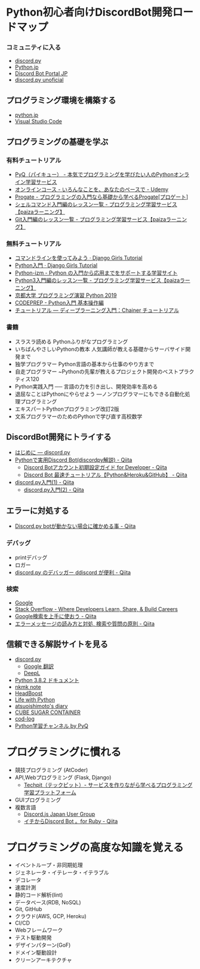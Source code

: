 # Python初心者向けDiscordBot開発ロードマップ

### コミュニティに入る

- [discord.py](https://discord.gg/nXzj3dg)
- [Python.jp](https://www.python.jp/pages/pythonjp_discord.html)
- [Discord Bot Portal JP](https://discord.gg/FWw6VqQ)
- [discord.py unoficial](https://discord.gg/KPp2Wsu)

## プログラミング環境を構築する

- [python.jp](https://www.python.jp/)
- [Visual Studio Code](https://code.visualstudio.com/)

## プログラミングの基礎を学ぶ

### 有料チュートリアル
- [PyQ（パイキュー） - 本気でプログラミングを学びたい人のPythonオンライン学習サービス](https://pyq.jp/)
- [オンラインコース - いろんなことを、あなたのペースで - Udemy](https://www.udemy.com/ja/)
- [Progate - プログラミングの入門なら基礎から学べるProgate[プロゲート]](https://prog-8.com/)
- [シェルコマンド入門編のレッスン一覧 - プログラミング学習サービス【paizaラーニング】](https://paiza.jp/works/shellcommand/primer)
- [Git入門編のレッスン一覧 - プログラミング学習サービス【paizaラーニング】](https://paiza.jp/works/git/primer)

### 無料チュートリアル
- [コマンドラインを使ってみよう · Django Girls Tutorial](https://tutorial.djangogirls.org/ja/intro_to_command_line/)
- [Python入門 · Django Girls Tutorial](https://tutorial.djangogirls.org/ja/python_introduction/)
- [Python-izm - Python の入門から応用までをサポートする学習サイト](https://www.python-izm.com/)
- [Python3入門編のレッスン一覧 - プログラミング学習サービス【paizaラーニング】](https://paiza.jp/works/python3/primer)
- [京都大学 プログラミング演習 Python 2019](https://repository.kulib.kyoto-u.ac.jp/dspace/handle/2433/245698)
- [CODEPREP - Python入門 基本操作編](https://codeprep.jp/books/61)
- [チュートリアル — ディープラーニング入門：Chainer チュートリアル](https://tutorials.chainer.org/ja/tutorial.html)

### 書籍

- スラスラ読める Pythonふりがなプログラミング
- いちばんやさしいPythonの教本 人気講師が教える基礎からサーバサイド開発まで
- 独学プログラマー Python言語の基本から仕事のやり方まで
- 自走プログラマー ~Pythonの先輩が教えるプロジェクト開発のベストプラクティス120
- Python実践入門 ── 言語の力を引き出し、開発効率を高める
- 退屈なことはPythonにやらせよう ―ノンプログラマーにもできる自動化処理プログラミング
- エキスパートPythonプログラミング改訂2版
- 文系プログラマーのためのPythonで学び直す高校数学

## DiscordBot開発にトライする

- [はじめに — discord.py](https://discordpy.readthedocs.io/ja/latest/intro.html)
- [Pythonで実用Discord Bot(discordpy解説) - Qiita](https://qiita.com/1ntegrale9/items/9d570ef8175cf178468f)
  - [Discord Botアカウント初期設定ガイド for Developer - Qiita](https://qiita.com/1ntegrale9/items/cb285053f2fa5d0cccdf)
  - [Discord Bot 最速チュートリアル【Python&Heroku&GitHub】 - Qiita](https://qiita.com/1ntegrale9/items/aa4b373e8895273875a8)
- [discord.py入門(1) - Qiita](https://qiita.com/sizumita/items/9d44ae7d1ce007391699)
  - [discord.py入門(2) - Qiita](https://qiita.com/sizumita/items/b37e74fca41d98077a18)

## エラーに対処する

- [Discord.py botが動かない場合に確かめる事 - Qiita](https://qiita.com/coolwind0202/items/a4405be45734bd7f6cd5)

### デバッグ

- printデバッグ
- ロガー
- [discord.py のデバッガー ddiscord が便利 - Qiita](https://qiita.com/aiotter/items/7be115352ebf86224392)

### 検索
- [Google](https://www.google.com/)
- [Stack Overflow - Where Developers Learn, Share, & Build Careers](https://stackoverflow.com/)
- [Google検索を上手に使おう - Qiita](https://qiita.com/suin/items/c0a6ed6f5d4deadb3c91)
- [エラーメッセージの読み方と対処, 検索や質問の原則 - Qiita](https://qiita.com/cannorin/items/eb062aae88bfe2ad6fe5)

## 信頼できる解説サイトを見る

- [discord.py](https://discordpy.readthedocs.io/ja/latest/index.html)
  - [Google 翻訳](https://translate.google.co.jp/)
  - [DeepL](https://www.deepl.com/ja/home)
- [Python 3.8.2 ドキュメント](https://docs.python.org/ja/3/)
- [nkmk note](https://note.nkmk.me/)
- [HeadBoost](https://www.headboost.jp/)
- [Life with Python](https://www.lifewithpython.com/)
- [atsuoishimoto's diary](https://atsuoishimoto.hatenablog.com/)
- [CUBE SUGAR CONTAINER](https://blog.amedama.jp/)
- [cod-log](https://cod-sushi.com/)
- [Python学習チャンネル by PyQ](https://blog.pyq.jp/)

# プログラミングに慣れる

- 競技プログラミング (AtCoder)
- API,Webプログラミング (Flask, Django)
  - [Techpit（テックピット）- サービスを作りながら学べるプログラミング学習プラットフォーム](https://www.techpit.jp/)
- GUIプログラミング
- 複数言語
  - [Discord.js Japan User Group](https://scrapbox.io/discordjs-japan/)
  - [イチからDiscord Bot 。for Ruby - Qiita](https://qiita.com/denebola/items/efaeb0f5c20d44608a71)

# プログラミングの高度な知識を覚える

- イベントループ・非同期処理
- ジェネレータ・イテレータ・イテラブル
- デコレータ
- 速度計測
- 静的コード解析(lint)
- データベース(RDB, NoSQL)
- Git, GitHub
- クラウド(AWS, GCP, Heroku)
- CI/CD
- Webフレームワーク
- テスト駆動開発
- デザインパターン(GoF)
- ドメイン駆動設計
- クリーンアーキテクチャ
